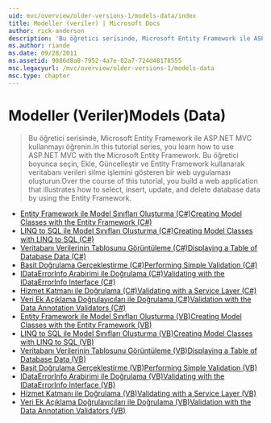 ```yaml
---
uid: mvc/overview/older-versions-1/models-data/index
title: Modeller (veriler) | Microsoft Docs
author: rick-anderson
description: 'Bu öğretici serisinde, Microsoft Entity Framework ile ASP.NET MVC kullanmayı öğrenin. Bu öğretici boyunca, bir web uygulaması oluşturma...'
ms.author: riande
ms.date: 09/28/2011
ms.assetid: 9086d8a8-7952-4a7e-82a7-724d48178555
msc.legacyurl: /mvc/overview/older-versions-1/models-data
msc.type: chapter
---
```

<a name="models-data"></a><span data-ttu-id="73b36-104">Modeller (Veriler)</span><span class="sxs-lookup"><span data-stu-id="73b36-104">Models (Data)</span></span>
====================
> <span data-ttu-id="73b36-105">Bu öğretici serisinde, Microsoft Entity Framework ile ASP.NET MVC kullanmayı öğrenin.</span><span class="sxs-lookup"><span data-stu-id="73b36-105">In this tutorial series, you learn how to use ASP.NET MVC with the Microsoft Entity Framework.</span></span> <span data-ttu-id="73b36-106">Bu öğretici boyunca seçin, Ekle, Güncelleştir ve Entity Framework kullanarak veritabanı verileri silme işlemini gösteren bir web uygulaması oluşturun.</span><span class="sxs-lookup"><span data-stu-id="73b36-106">Over the course of this tutorial, you build a web application that illustrates how to select, insert, update, and delete database data by using the Entity Framework.</span></span>


- [<span data-ttu-id="73b36-107">Entity Framework ile Model Sınıfları Oluşturma (C#)</span><span class="sxs-lookup"><span data-stu-id="73b36-107">Creating Model Classes with the Entity Framework (C#)</span></span>](creating-model-classes-with-the-entity-framework-cs.md)
- [<span data-ttu-id="73b36-108">LINQ to SQL ile Model Sınıfları Oluşturma (C#)</span><span class="sxs-lookup"><span data-stu-id="73b36-108">Creating Model Classes with LINQ to SQL (C#)</span></span>](creating-model-classes-with-linq-to-sql-cs.md)
- [<span data-ttu-id="73b36-109">Veritabanı Verilerinin Tablosunu Görüntüleme (C#)</span><span class="sxs-lookup"><span data-stu-id="73b36-109">Displaying a Table of Database Data (C#)</span></span>](displaying-a-table-of-database-data-cs.md)
- [<span data-ttu-id="73b36-110">Basit Doğrulama Gerçekleştirme (C#)</span><span class="sxs-lookup"><span data-stu-id="73b36-110">Performing Simple Validation (C#)</span></span>](performing-simple-validation-cs.md)
- [<span data-ttu-id="73b36-111">IDataErrorInfo Arabirimi ile Doğrulama (C#)</span><span class="sxs-lookup"><span data-stu-id="73b36-111">Validating with the IDataErrorInfo Interface (C#)</span></span>](validating-with-the-idataerrorinfo-interface-cs.md)
- [<span data-ttu-id="73b36-112">Hizmet Katmanı ile Doğrulama (C#)</span><span class="sxs-lookup"><span data-stu-id="73b36-112">Validating with a Service Layer (C#)</span></span>](validating-with-a-service-layer-cs.md)
- [<span data-ttu-id="73b36-113">Veri Ek Açıklama Doğrulayıcıları ile Doğrulama (C#)</span><span class="sxs-lookup"><span data-stu-id="73b36-113">Validation with the Data Annotation Validators (C#)</span></span>](validation-with-the-data-annotation-validators-cs.md)
- [<span data-ttu-id="73b36-114">Entity Framework ile Model Sınıfları Oluşturma (VB)</span><span class="sxs-lookup"><span data-stu-id="73b36-114">Creating Model Classes with the Entity Framework (VB)</span></span>](creating-model-classes-with-the-entity-framework-vb.md)
- [<span data-ttu-id="73b36-115">LINQ to SQL ile Model Sınıfları Oluşturma (VB)</span><span class="sxs-lookup"><span data-stu-id="73b36-115">Creating Model Classes with LINQ to SQL (VB)</span></span>](creating-model-classes-with-linq-to-sql-vb.md)
- [<span data-ttu-id="73b36-116">Veritabanı Verilerinin Tablosunu Görüntüleme (VB)</span><span class="sxs-lookup"><span data-stu-id="73b36-116">Displaying a Table of Database Data (VB)</span></span>](displaying-a-table-of-database-data-vb.md)
- [<span data-ttu-id="73b36-117">Basit Doğrulama Gerçekleştirme (VB)</span><span class="sxs-lookup"><span data-stu-id="73b36-117">Performing Simple Validation (VB)</span></span>](performing-simple-validation-vb.md)
- [<span data-ttu-id="73b36-118">IDataErrorInfo Arabirimi ile Doğrulama (VB)</span><span class="sxs-lookup"><span data-stu-id="73b36-118">Validating with the IDataErrorInfo Interface (VB)</span></span>](validating-with-the-idataerrorinfo-interface-vb.md)
- [<span data-ttu-id="73b36-119">Hizmet Katmanı ile Doğrulama (VB)</span><span class="sxs-lookup"><span data-stu-id="73b36-119">Validating with a Service Layer (VB)</span></span>](validating-with-a-service-layer-vb.md)
- [<span data-ttu-id="73b36-120">Veri Ek Açıklama Doğrulayıcıları ile Doğrulama (VB)</span><span class="sxs-lookup"><span data-stu-id="73b36-120">Validation with the Data Annotation Validators (VB)</span></span>](validation-with-the-data-annotation-validators-vb.md)
